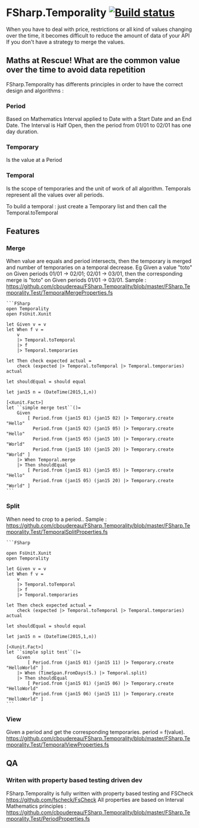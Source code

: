 # FSharp.Temporality [![Build status](https://ci.appveyor.com/api/projects/status/ejj6vrx6x69aojey?svg=true)](https://ci.appveyor.com/project/cboudereau/fsharp-temporality)

When you have to deal with price, restrictions or all kind of values changing over the time, it becomes difficult to reduce the amount of data of your API If you don't have a strategy to merge the values.

## Maths at Rescue! What are the common value over the time to avoid data repetition
FSharp.Temporality has differents principles in order to have the correct design and algorithms :
 
### Period 
Based on Mathematics Interval applied to Date with a Start Date and an End Date. The Interval is Half Open, then the period from 01/01 to 02/01 has one day duration.

### Temporary
Is the value at a Period

### Temporal
Is the scope of temporaries and the unit of work of all algorithm. Temporals represent all the values over all periods.

To build a temporal : just create a Temporary list and then call the Temporal.toTemporal
 
## Features
### Merge
When value are equals and period intersects, then the temporary is merged and number of temporaries on a temporal decrease. Eg Given a value "toto" on Given periods 01/01 -> 02/01; 02/01 -> 03/01, then the corresponding merge is "toto" on Given periods 01/01 -> 03/01. Sample : https://github.com/cboudereau/FSharp.Temporality/blob/master/FSharp.Temporality.Test/TemporalMergeProperties.fs

	```FSharp
	open Temporality
	open FsUnit.Xunit

	let Given v = v
	let When f v = 
		v 
		|> Temporal.toTemporal 
		|> f 
		|> Temporal.temporaries

	let Then check expected actual = 
		check (expected |> Temporal.toTemporal |> Temporal.temporaries) actual

	let shouldEqual = should equal

	let jan15 n = (DateTime(2015,1,n))

	[<Xunit.Fact>]
	let ``simple merge test``()=
		Given 
			[ Period.from (jan15 01) (jan15 02) |> Temporary.create "Hello"
			  Period.from (jan15 02) (jan15 05) |> Temporary.create "Hello"
			  Period.from (jan15 05) (jan15 10) |> Temporary.create "World"
			  Period.from (jan15 10) (jan15 20) |> Temporary.create "World" ]
		|> When Temporal.merge
		|> Then shouldEqual
			[ Period.from (jan15 01) (jan15 05) |> Temporary.create "Hello"
			  Period.from (jan15 05) (jan15 20) |> Temporary.create "World" ]
	```

### Split
When need to crop to a period.. Sample : https://github.com/cboudereau/FSharp.Temporality/blob/master/FSharp.Temporality.Test/TemporalSplitProperties.fs

	```FSharp
		
	open FsUnit.Xunit
	open Temporality

	let Given v = v
	let When f v = 
		v 
		|> Temporal.toTemporal 
		|> f 
		|> Temporal.temporaries

	let Then check expected actual = 
		check (expected |> Temporal.toTemporal |> Temporal.temporaries) actual

	let shouldEqual = should equal

	let jan15 n = (DateTime(2015,1,n))

	[<Xunit.Fact>]
	let ``simple split test``()=
		Given 
			[ Period.from (jan15 01) (jan15 11) |> Temporary.create "HelloWorld" ]
		|> When (TimeSpan.FromDays(5.) |> Temporal.split)
		|> Then shouldEqual
			[ Period.from (jan15 01) (jan15 06) |> Temporary.create "HelloWorld"
			  Period.from (jan15 06) (jan15 11) |> Temporary.create "HelloWorld" ]
	```
	
### View
Given a period and get the corresponding temporaries. period = f(value). https://github.com/cboudereau/FSharp.Temporality/blob/master/FSharp.Temporality.Test/TemporalViewProperties.fs

## QA
### Writen with property based testing driven dev
FSharp.Temporality is fully written with property based testing and FSCheck https://github.com/fscheck/FsCheck
All properties are based on Interval Mathematics principles : https://github.com/cboudereau/FSharp.Temporality/blob/master/FSharp.Temporality.Test/PeriodProperties.fs
